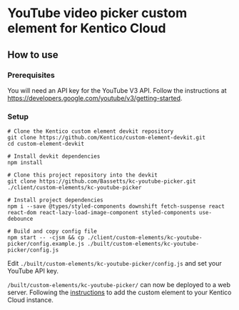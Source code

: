 # YouTube video picker custom element for Kentico Cloud

## How to use

### Prerequisites

You will need an API key for the YouTube V3 API. Follow the instructions at https://developers.google.com/youtube/v3/getting-started.

### Setup

```
# Clone the Kentico custom element devkit repository
git clone https://github.com/Kentico/custom-element-devkit.git
cd custom-element-devkit

# Install devkit dependencies
npm install

# Clone this project repository into the devkit
git clone https://github.com/Bassetts/kc-youtube-picker.git ./client/custom-elements/kc-youtube-picker

# Install project dependencies
npm i --save @types/styled-components downshift fetch-suspense react react-dom react-lazy-load-image-component styled-components use-debounce

# Build and copy config file
npm start -- -cjsm && cp ./client/custom-elements/kc-youtube-picker/config.example.js ./built/custom-elements/kc-youtube-picker/config.js
```

Edit `./built/custom-elements/kc-youtube-picker/config.js` and set your YouTube API key.

`/built/custom-elements/kc-youtube-picker/` can now be deployed to a web server. Following the [instructions](https://developer.kenticocloud.com/docs/integrating-content-editing-features#section-3-displaying-a-custom-element-in-kentico-cloud) to add the custom element to your Kentico Cloud instance.
